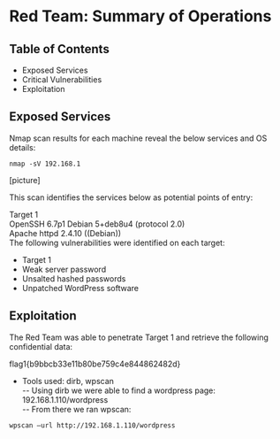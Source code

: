 # Red Team: Summary of Operations

## Table of Contents
- Exposed Services
- Critical Vulnerabilities
- Exploitation

## Exposed Services
Nmap scan results for each machine reveal the below services and OS details:  
~~~
nmap -sV 192.168.1  
~~~

[picture]

This scan identifies the services below as potential points of entry:  
  
Target 1  
OpenSSH 6.7p1 Debian 5+deb8u4 (protocol 2.0)  
Apache httpd 2.4.10 ((Debian))  
The following vulnerabilities were identified on each target:  
- Target 1
- Weak server password
- Unsalted hashed passwords
- Unpatched WordPress software
  
 ## Exploitation
The Red Team was able to penetrate Target 1 and retrieve the following confidential data:


flag1{b9bbcb33e11b80be759c4e844862482d}
- Tools used: dirb, wpscan  
-- Using dirb we were able to find a wordpress page: 192.168.1.110/wordpress  
-- From there we ran wpscan: 
~~~
wpscan –url http://192.168.1.110/wordpress
~~~
